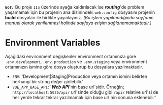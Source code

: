 ***`Not:`*** Bu proje `IIS` üzerinde ayağa kaldırılacak ise ***routing***'de problem yaşamamak için bu projenin ana dizinindeki `web.config` dosyasını projenin **build** dosyaları ile birlikte yayınlayınız. *(Bu işlem yapılmadığında sayfanın manuel olarak yenilenmesi halinde sayfaya erişim sağlanamamaktadır.)*

# Environment Variables

Aşağıdaki environment değişkenler environment ortamınıza göre `.env.development`, `.env.production` ve `.env.staging` veya environment ortamınızın ismine göre dosya oluşturup bu dosyalara yazılmaktadır.

- `ENV`: 'Development|Staging|Production veya ortamın ismini belirten herhangi bir string değer girilebilir.'
- `VUE_APP_BASE_API`: '***Web API***'nin base url'sidir. Örneğin; `http://localhost:5025/api/` url'sinde olduğu gibi `/api/` relative url'si de her yerde tekrar tekrar yazılmamak için base url'nin sonuna eklenebilir'
